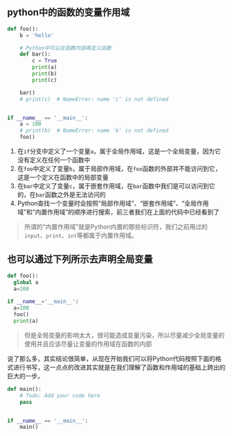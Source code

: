 ## python中的函数的变量作用域

```Python
def foo():
    b = 'hello'

    # Python中可以在函数内部再定义函数
    def bar():
        c = True
        print(a)
        print(b)
        print(c)

    bar()
    # print(c)  # NameError: name 'c' is not defined


if __name__ == '__main__':
    a = 100
    # print(b)  # NameError: name 'b' is not defined
    foo()
```
1. 在`if`分支中定义了一个变量`a`，属于全局作用域，这是一个全局变量，因为它没有定义在任何一个函数中
2. 在`foo`中定义了变量`b`，属于局部作用域，在`foo`函数的外部并不能访问到它，这是一个定义在函数中的局部变量
3. 在`bar`中定义了变量`c`，属于嵌套作用域，在`bar`函数中我们是可以访问到它的，在`bar`函数之外是无法访问的
4. Python查找一个变量时会按照“局部作用域”、“嵌套作用域”、“全局作用域”和“内置作用域”的顺序进行搜索，前三者我们在上面的代码中已经看到了
>  所谓的“内置作用域”就是Python内置的那些标识符，我们之前用过的`input`、`print`、`int`等都属于内置作用域。

## 也可以通过下列所示去声明全局变量
```python
def foo():
  global a
  a=200
  
if __name__='__main__':
  a=100
  foo()
  print(a)
```

> 但是全局变量的影响太大，很可能造成变量污染，所以尽量减少全局变量的使用并且应该尽量让变量的作用域在函数的内部

说了那么多，其实结论很简单，从现在开始我们可以将Python代码按照下面的格式进行书写，这一点点的改进其实就是在我们理解了函数和作用域的基础上跨出的巨大的一步。

```Python
def main():
    # Todo: Add your code here
    pass


if __name__ == '__main__':
    main()
```
